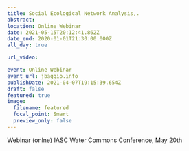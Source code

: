 ```yaml
---
title: Social Ecological Network Analysis,.
abstract:
location: Online Webinar
date: 2021-05-15T20:12:41.862Z
date_end: 2020-01-01T21:30:00.000Z
all_day: true

url_video:

event: Online Webinar
event_url: jbaggio.info
publishDate: 2021-04-07T19:15:39.654Z
draft: false
featured: true
image:
  filename: featured
  focal_point: Smart
  preview_only: false
---
```

 Webinar (onlne) IASC Water Commons Conference, May 20th
